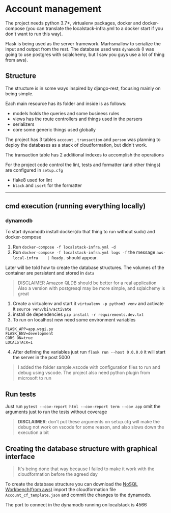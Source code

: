 # Account management

The project needs python 3.7+, virtualenv packages, docker and docker-compose (you can translate the localstack-infra.yml to a docker start if you don't want to run this way).

Flask is being used as the server framework.
Marhsmallow to serialize the input and output from the rest.
The database used was `dynamodb` (I was going to use postgres with sqlalchemy, but I saw you guys use a lot of thing from aws).

## Structure

The structure is in some ways inspired by django-rest, focusing mainly on being simple.

Each main resource has its folder and inside is as follows:
* models holds the queries and some business rules
* views has the route controllers and things used in the parsers
* serializers
* core some generic things used globally

The project has 3 tables `account` , `transaction` and `person` was planning to deploy the databases as a stack of cloudformation, but didn't work.

The transaction table has 2 additional indexes to accomplish the operations


For the project code control the lint, tests and formatter (and other things) are configured in `setup.cfg`

* flake8 used for lint
* `black` and `isort` for the formatter

---

## cmd execution (running everything locally)

### dynamodb

To start dynamodb install docker(do that thing to run without sudo) and docker-compose
1. Run `docker-compose -f localstack-infra.yml -d`
2. Run `docker-compose -f localstack-infra.yml logs -f` the message `aws-local-infra    | Ready.` should appear.

Later will be told how to create the database structures.
The volumes of the container are persistent and stored in `data`

> DISCLAIMER Amazon QLDB  should be better for a real application
> Also a version with postgresql may be more simple, and sqlalchemy is great

<!-- 3. TODO use the file cloudformation file `Account_cf_template.json` to created the database and indexes

> aws --endpoint-url=http://localhost:4566 cloudformation deploy --template-file Account_cf_template.json --stack-name  -->

1. Create a virtualenv and start it `virtualenv -p python3 venv` and activate it `source venv/bin/activate`
2. install de dependencies `pip install -r requirements.dev.txt`
3. To run on localhost new need some environment variables

```
FLASK_APP=app.wsgi.py
FLASK_ENV=development
CORS_ON=true
LOCALSTACK=1
```

4. After defining the variables just run `flask run --host 0.0.0.0` it will start the server in the post 5000

> I added the folder sample.vscode with configuration files to run and debug using vscode. The project also need python plugin from microsoft to run

## Run tests

Just run `pytest --cov-report html --cov-report term --cov app` omit the arguments just to run the tests without coverage

> **DISCLAIMER**: don't put these arguments on setup.cfg will make the debug not work on vscode for some reason, and also slows down the execution a bit 

## Creating the database structure with graphical interface

> It's being done that way because I failed to make it work with the cloudformation before the agreed day

To create the database structure you can download the [NoSQL Workbench(from aws)](https://docs.aws.amazon.com/amazondynamodb/latest/developerguide/workbench.html) import the cloudformation file `Account_cf_template.json` and commit the changes to the dynamodb.

The port to connect in the dynamodb running on localstack is 4566
